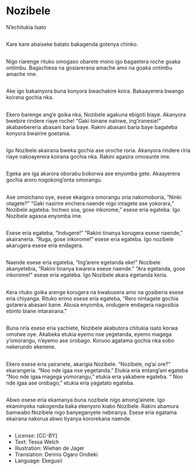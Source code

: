 # Nozibele
N’echitukia
Isato

##
Kare kare abaiseke batato
bakagenda gotenya chinko.


##
Nigo riarenge rituko omogaso
obarete mono igo bagaetera roche
goaka ontimbu.
Bagachiesa na gosiarerana amache
amo na goaka ontimbu amache
ime.


##
Ake igo bakainyora buna konyora
bwachakire koira.
Bakaayerera bwango koirana gochia
nka.


##
Ekero barenge ang’e goika nka,
Nozibele agakuna ebigoti biaye.
Akanyora bwebire rindere riaye
roche!
“Gaki toirane nainwe, ing’iranesie!”
akabaebereria abasani baria baye.
Rakini abasani baria baye bagateba
konyora bwairire goetania.


##
Igo Nozibele akairana bweka gochia
ase oroche roria.
Akanyora rindere riria riaye
nakoayerera koirana gochia nka.
Rakini agasira omosunte ime.


##
Egeka are iga akarora oborabu
bokorwa ase enyomba gete.
Akaayerera gochia aroro
nogokong’onta omorangu.


##
Ase omoichano oye, esese ekaigora
omorangu oria nakomoboria, “Ninki
otagete?”
“Gaki nasirire enchera naende nigo
intagete ase yokorara,” Nozibele
agateba.
Inchwo soa, gose inkorome,” esese
eria egateba.
Igo Nozibele agasoa enyomba ime.


##
Esese eria egateba, “Indugere!”
“Rakini tinanya korugera esese
naende,” akairaneria.
“Ruga, gose inkorome!” esese eria
egateba.
Igo nozibele akarugera esese eria
endagera.


##
Naende esese eria egateba,
“Ing’arere egetanda eke!”
Nozibele akanyetebia, “Rakini
tinanya kwarera esese naende.”
“Ara egetanda, gose inkorome!”
esese eria egateba.
Igo Nozibele akara egetanda keria.


##
Kera rituko goika arenge korugera
na kwabusera amo na gosiberia
esese eria chiyanga.
Rituko erimo esese eria egateba,
“Rero nintagete gochia gotarera
abasani bane. Abusa enyomba,
ondugere endagera nagosibia
ebinto biane intarairana.”


##
Buna riria esese eria yachiete,
Nozibele akabutora chitukia isato
korwa omotwe oye.
Akabeka etukia eyemo nse
yegetanda, eyemo magega
y’omorangu, n’eyemo ase orobago.
Koruoo agatama gochia nka sobo
nekerundo ekenene.


##
Ekero esese eria yairanete, akarigia
Nozibele.
“Nozibele, ng’ai ore?” ekarangeria.
“Noo nde igaa nse yegetanda.”
Etukia eria entang’ani egateba
“Noo nde igaa magega
yomorangu,” etukia eria yakabere
egateba.
“ Noo nde igaa ase orobago,” etukia
eria yagatato egateba.


##
Abwo esese eria ekamanya buna
nozibele nigo among’ainete.
Igo ekaminyoka nakogenda baka
ekenyoro kiabo Nozibele.
Rakini abamura bamwabo Nozibele
nigo banyeganyete nebiranya.
Esese eria egatama ekairana
nakorua abwo tiyanya kororekana
naende.


##
* License: [CC-BY]
* Text: Tessa Welch
* Illustration: Wiehan de Jager
* Translation: Dennis Ogaro Ondieki
* Language: Ekegusii
